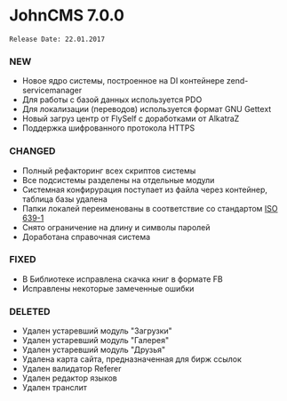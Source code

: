 # JohnCMS 7.0.0  
`Release Date: 22.01.2017`

### NEW
  * Новое ядро системы, построенное на DI контейнере zend-servicemanager
  * Для работы с базой данных используется PDO
  * Для локализации (переводов) используется формат GNU Gettext  
  * Новый загруз центр от FlySelf с доработками от AlkatraZ
  * Поддержка шифрованного протокола HTTPS
  
### CHANGED
  * Полный рефакторинг всех скриптов системы
  * Все подсистемы разделены на отдельные модули
  * Системная конфирурация поступает из файла через контейнер, таблица базы удалена
  * Папки локалей переименованы в соответствие со стандартом [ISO 639-1](https://en.wikipedia.org/wiki/List_of_ISO_639-1_codes)
  * Снято ограничение на длину и символы паролей
  * Доработана справочная система

### FIXED
  * В Библиотеке исправлена скачка книг в формате FB
  * Исправлены некоторые замеченные ошибки
  
### DELETED
  * Удален устаревший модуль "Загрузки"
  * Удален устаревший модуль "Галерея"
  * Удален устаревший модуль "Друзья"
  * Удалена карта сайта, предназначенная для бирж ссылок
  * Удален валидатор Referer
  * Удален редактор языков
  * Удален транслит
